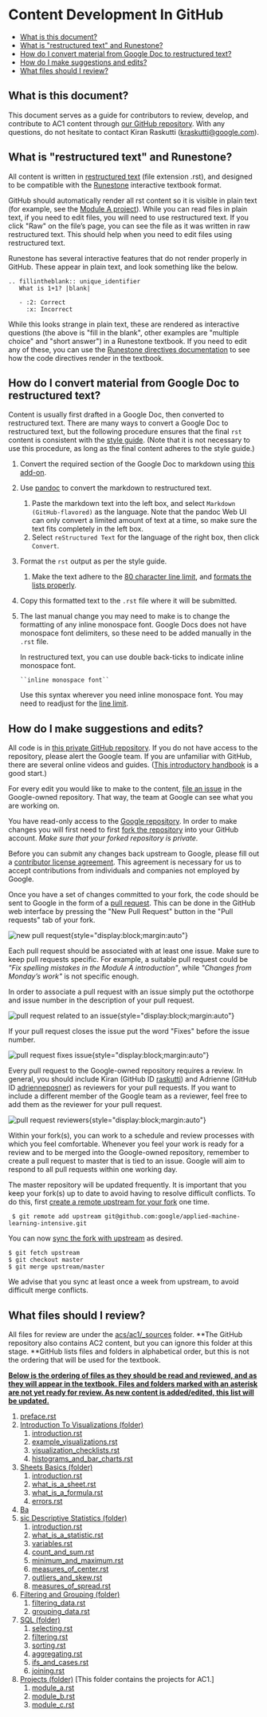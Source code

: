 # Content Development In GitHub

-   [What is this document?](#what-is-this-document)
-   [What is "restructured text" and Runestone?](#what-is-restructured-text-and-runestone)
-   [How do I convert material from Google Doc to restructured text?](#how-do-i-convert-material-from-google-doc-to-restructured-text)
-   [How do I make suggestions and edits?](#how-do-i-make-suggestions-and-edits)
-   [What files should I review?](#what-files-should-i-review)

## What is this document?

This document serves as a guide for contributors to review, develop, and
contribute to AC1 content through
[our GitHub repository](https://github.com/google/applied-computing-series).
With any questions, do not hesitate to contact Kiran Raskutti
([kraskutti@google.com](mailto:kraskutti@google.com)).

## What is "restructured text" and Runestone?

All content is written in
[restructured text](https://en.wikipedia.org/wiki/ReStructuredText) (file
extension .rst), and designed to be compatible with the
[Runestone](https://runestone.academy/runestone/default/user/login?_next=/runestone/default/index)
interactive textbook format.

GitHub should automatically render all rst content so it is visible in plain
text (for example, see the
[Module A project](https://github.com/google/applied-machine-learning-intensive/blob/master/acs/ac1/_sources/projects/module_a.rst)).
While you can read files in plain text, if you need to edit files, you will need
to use restructured text. If you click "Raw" on the file’s page, you can see the
file as it was written in raw restructured text. This should help when you need
to edit files using restructured text.

Runestone has several interactive features that do not render properly in
GitHub. These appear in plain text, and look something like the below.

```
.. fillintheblank:: unique_identifier
   What is 1+1? |blank|

   - :2: Correct
     :x: Incorrect
```

While this looks strange in plain text, these are rendered as interactive
questions (the above is "fill in the blank", other examples are "multiple
choice" and "short answer") in a Runestone textbook. If you need to edit any of
these, you can use the
[Runestone directives documentation](https://runestone.academy/runestone/static/authorguide/directives.html)
to see how the code directives render in the textbook.

## How do I convert material from Google Doc to restructured text?

Content is usually first drafted in a Google Doc, then converted to restructured
text. There are many ways to convert a Google Doc to restructured text, but the
following procedure ensures that the final `rst` content is consistent with the
[style guide](https://github.com/google/applied-machine-learning-intensive/blob/master/acs/external_documentation/style_guide.md).
(Note that it is not necessary to use this procedure, as long as the final
content adheres to the style guide.)

1.  Convert the required section of the Google Doc to markdown using
    [this add-on](https://gsuite.google.com/marketplace/app/docs_to_markdown/700168918607).
1.  Use [pandoc](https://pandoc.org/try/) to convert the markdown to
    restructured text.
    1.  Paste the markdown text into the left box, and select `Markdown
        (GitHub-flavored)` as the language. Note that the pandoc Web UI can only
        convert a limited amount of text at a time, so make sure the text fits
        completely in the left box.
    1.  Select `reStructured Text` for the language of the right box, then click
        `Convert`.
1.  Format the `rst` output as per the style guide.
    1.  Make the text adhere to the
        [80 character line limit](https://github.com/google/applied-machine-learning-intensive/blob/master/acs/external_documentation/style_guide.md#line-length),
        and
        [formats the lists properly](https://github.com/google/applied-machine-learning-intensive/blob/master/acs/external_documentation/style_guide.md#lists).
1.  Copy this formatted text to the `.rst` file where it will be submitted.
1.  The last manual change you may need to make is to change the formatting of
    any inline monospace font. Google Docs does not have monospace font
    delimiters, so these need to be added manually in the `.rst` file.

    In restructured text, you can use double back-ticks to indicate inline
    monospace font.

    ```
    ``inline monospace font``
    ```

    Use this syntax wherever you need inline monospace font. You may need to
    readjust for the
    [line limit](https://github.com/google/applied-machine-learning-intensive/blob/master/acs/external_documentation/style_guide.md#line-length).

## How do I make suggestions and edits?

All code is in
[this private GitHub repository](https://github.com/google/applied-machine-learning-intensive).
If you do not have access to the repository, please alert the Google team. If
you are unfamiliar with GitHub, there are several online videos and guides.
([This introductory handbook](https://guides.github.com/introduction/git-handbook/)
is a good start.)

For every edit you would like to make to the content,
[file an issue](https://github.com/google/applied-machine-learning-intensive/issues)
in the Google-owned repository. That way, the team at Google can see what you
are working on.

You have read-only access to the
[Google repository](https://github.com/google/applied-machine-learning-intensive).
In order to make changes you will first need to first
[fork the repository](https://help.github.com/en/articles/fork-a-repo) into your
GitHub account. *Make sure that your forked repository is private.*

Before you can submit any changes back upstream to Google, please fill out a
[contributor license agreement](https://cla.developers.google.com/clas). This
agreement is necessary for us to accept contributions from individuals and
companies not employed by Google.

Once you have a set of changes committed to your fork, the code should be sent
to Google in the form of a
[pull request](https://github.com/google/applied-machine-learning-intensive/pulls).
This can be done in the GitHub web interface by pressing the "New Pull Request"
button in the "Pull requests" tab of your fork.

![new pull request](images/new_pull_request.png){style="display:block;margin:auto"}

Each pull request should be associated with at least one issue. Make sure to
keep pull requests specific. For example, a suitable pull request could be *"Fix
spelling mistakes in the Module A introduction"*, while *"Changes from Monday’s
work"* is not specific enough.

In order to associate a pull request with an issue simply put the octothorpe and
issue number in the description of your pull request.

![pull request related to an issue](images/related_issue.png){style="display:block;margin:auto"}

If your pull request closes the issue put the word "Fixes" before the issue
number.

![pull request fixes issue](images/fixes_issue.png){style="display:block;margin:auto"}

Every pull request to the Google-owned repository requires a review. In general,
you should include Kiran (GitHub ID [raskutti](https://github.com/raskutti)) and
Adrienne (GitHub ID [adrienneposner](https://github.com/adrienneposner)) as
reviewers for your pull requests. If you want to include a different member of
the Google team as a reviewer, feel free to add them as the reviewer for your
pull request.

![pull request reviewers](images/reviewers.png){style="display:block;margin:auto"}

Within your fork(s), you can work to a schedule and review processes with which
you feel comfortable. Whenever you feel your work is ready for a review and to
be merged into the Google-owned repository, remember to create a pull request to
master that is tied to an issue. Google will aim to respond to all pull requests
within one working day.

The master repository will be updated frequently. It is important that you keep
your fork(s) up to date to avoid having to resolve difficult conflicts. To do
this, first
[create a remote upstream for your fork](https://help.github.com/en/articles/configuring-a-remote-for-a-fork)
one time.

```
 $ git remote add upstream git@github.com:google/applied-machine-learning-intensive.git
```

You can now
[sync the fork with upstream](https://help.github.com/en/articles/syncing-a-fork)
as desired.

```
$ git fetch upstream
$ git checkout master
$ git merge upstream/master
```

We advise that you sync at least once a week from upstream, to avoid difficult
merge conflicts.

## What files should I review?

All files for review are under the
[acs/ac1/_sources](https://github.com/google/applied-machine-learning-intensive/tree/master/acs/ac1/_sources)
folder. **The GitHub repository also contains AC2 content, but you can ignore
this folder at this stage. **GitHub lists files and folders in alphabetical
order, but this is not the ordering that will be used for the textbook.

**<span style="text-decoration:underline;">Below is the ordering of files as
they should be read and reviewed, and as they will appear in the
textbook. Files and folders marked with an asterisk are not yet ready for
review. As new content is added/edited, this list will be updated.</span>**

1.  [preface.rst](https://github.com/google/applied-machine-learning-intensive/blob/master/acs/ac1/_sources/preface.rst)
1.  [Introduction To Visualizations (folder)](https://github.com/google/applied-machine-learning-intensive/tree/master/acs/ac1/_sources/introduction_to_visualizations)
    1.  [introduction.rst](https://github.com/google/applied-machine-learning-intensive/blob/master/acs/ac1/_sources/introduction_to_visualizations/introduction.rst)
    1.  [example_visualizations.rst](https://github.com/google/applied-machine-learning-intensive/blob/master/acs/ac1/_sources/introduction_to_visualizations/example_visualizations.rst)
    1.  [visualization_checklists.rst](https://github.com/google/applied-machine-learning-intensive/blob/master/acs/ac1/_sources/introduction_to_visualizations/visualization_checklists.rst)
    1.  [histograms_and_bar_charts.rst](https://github.com/google/applied-machine-learning-intensive/blob/master/acs/ac1/_sources/introduction_to_visualizations/histograms_and_bar_charts.rst)
1.  [Sheets Basics (folder)](https://github.com/google/applied-machine-learning-intensive/tree/master/acs/ac1/_sources/sheets_basics)
    1.  [introduction.rst](https://github.com/google/applied-machine-learning-intensive/tree/master/acs/ac1/_sources/sheets_basics/introduction.rst)
    1.  [what_is_a_sheet.rst](https://github.com/google/applied-machine-learning-intensive/tree/master/acs/ac1/_sources/sheets_basics/what_is_a_sheet.rst)
    1.  [what_is_a_formula.rst](https://github.com/google/applied-machine-learning-intensive/tree/master/acs/ac1/_sources/sheets_basics/what_is_a_formula.rst)
    1.  [errors.rst](https://github.com/google/applied-machine-learning-intensive/tree/master/acs/ac1/_sources/sheets_basics/errors.rst)
1.  [Ba](https://github.com/google/applied-machine-learning-intensive/tree/master/acs/ac1/_sources/basic_descriptive_statistics)
1.  [sic Descriptive Statistics (folder)](https://github.com/google/applied-machine-learning-intensive/tree/master/acs/ac1/_sources/basic_descriptive_statistics)
    1.  [introduction.rst](https://github.com/google/applied-machine-learning-intensive/tree/master/acs/ac1/_sources/basic_descriptive_statistics/introduction.rst)
    1.  [what_is_a_statistic.rst](https://github.com/google/applied-machine-learning-intensive/tree/master/acs/ac1/_sources/basic_descriptive_statistics/what_is_a_statistic.rst)
    1.  [variables.rst](https://github.com/google/applied-machine-learning-intensive/tree/master/acs/ac1/_sources/basic_descriptive_statistics/variables.rst)
    1.  [count_and_sum.rst](https://github.com/google/applied-machine-learning-intensive/tree/master/acs/ac1/_sources/basic_descriptive_statistics/count_and_sum.rst)
    1.  [minimum_and_maximum.rst](https://github.com/google/applied-machine-learning-intensive/tree/master/acs/ac1/_sources/basic_descriptive_statistics/minimum_and_maximum.rst)
    1.  [measures_of_center.rst](https://github.com/google/applied-machine-learning-intensive/tree/master/acs/ac1/_sources/basic_descriptive_statistics/measures_of_center.rst)
    1.  [outliers_and_skew.rst](https://github.com/google/applied-machine-learning-intensive/tree/master/acs/ac1/_sources/basic_descriptive_statistics/outliers_and_skew.rst)
    1.  [measures_of_spread.rst](https://github.com/google/applied-machine-learning-intensive/tree/master/acs/ac1/_sources/basic_descriptive_statistics/measures_of_spread.rst)
1.  [Filtering and Grouping (folder)](https://github.com/google/applied-machine-learning-intensive/tree/master/acs/ac1/_sources/filtering_and_grouping)
    1.  [filtering_data.rst](https://github.com/google/applied-machine-learning-intensive/tree/master/acs/ac1/_sources/filtering_and_grouping/filtering_data.rst)
    1.  [grouping_data.rst](https://github.com/google/applied-machine-learning-intensive/tree/master/acs/ac1/_sources/filtering_and_grouping/grouping_data.rst)
1.  [SQL (folder)](https://github.com/google/applied-machine-learning-intensive/tree/master/acs/ac1/_sources/sql)
    1.  [selecting.rst](https://github.com/google/applied-machine-learning-intensive/blob/master/acs/ac1/_sources/sql/selecting.rst)
    1.  [filtering.rst](https://github.com/google/applied-machine-learning-intensive/blob/master/acs/ac1/_sources/sql/filtering.rst)
    1.  [sorting.rst](https://github.com/google/applied-machine-learning-intensive/blob/master/acs/ac1/_sources/sql/sorting.rst)
    1.  [aggregating.rst](https://github.com/google/applied-machine-learning-intensive/blob/master/acs/ac1/_sources/sql/aggregating.rst)
    1.  [ifs_and_cases.rst](https://github.com/google/applied-machine-learning-intensive/blob/master/acs/ac1/_sources/sql/ifs_and_cases.rst)
    1.  [joining.rst](https://github.com/google/applied-machine-learning-intensive/blob/master/acs/ac1/_sources/sql/joining.rst)
1.  [Projects (folder)](https://github.com/google/applied-machine-learning-intensive/tree/master/acs/ac1/_sources/projects)
    [This folder contains the projects for AC1.]
    1.  [module_a.rst](https://github.com/google/applied-machine-learning-intensive/blob/master/acs/ac1/_sources/projects/module_a.rst)
    1.  [module_b.rst](https://github.com/google/applied-machine-learning-intensive/blob/master/acs/ac1/_sources/projects/module_b.rst)
    1.  [module_c.rst](https://github.com/google/applied-machine-learning-intensive/blob/master/acs/ac1/_sources/projects/module_c.rst)
